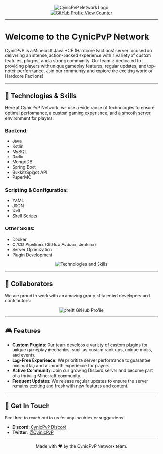<p align="center">
  <img src="https://gyazo.com/7f2cb8c4f398dda117c417929a91ae9b.png" alt="CynicPvP Network Logo">
  <br>
  <a href="https://github.com/CynicPvPNet">
    <img src="https://komarev.com/ghpvc/?username=GalanthusMCNet&style=plastic&color=blueviolet" alt="GitHub Profile View Counter">
  </a>
</p>

---

# Welcome to the CynicPvP Network
  
CynicPvP is a Minecraft Java HCF (Hardcore Factions) server focused on delivering an intense, action-packed experience with a variety of custom features, plugins, and a strong community.
Our team is dedicated to providing players with unique gameplay features, regular updates, and top-notch performance.
Join our community and explore the exciting world of Hardcore Factions!

---

## 🚀 Technologies & Skills

Here at CynicPvP Network, we use a wide range of technologies to ensure optimal performance, a custom gaming experience, and a smooth server environment for players.

### Backend:
- Java
- Kotlin
- MySQL
- Redis
- MongoDB
- Spring Boot
- Bukkit/Spigot API
- PaperMC

### Scripting & Configuration:
- YAML
- JSON
- XML
- Shell Scripts

### Other Skills:
- Docker
- CI/CD Pipelines (GitHub Actions, Jenkins)
- Server Optimization
- Plugin Development

<p align="center">
  <img src="https://github-widgetbox.vercel.app/api/skills?names=java,kotlin,xml,json,yaml,sh,mysql,redis,react,docker,githubactions&includeNames=true" alt="Technologies and Skills">
</p>

---

## 🔧 Collaborators

We are proud to work with an amazing group of talented developers and contributors:

<p align="center">
  <img src="https://github-widgetbox.vercel.app/api/profile?username=preift&data=followers,repositories,stars,commits" alt="preift GitHub Profile">
</p>

---

## 🎮 Features

- **Custom Plugins**: Our team develops a variety of custom plugins for unique gameplay mechanics, such as custom rank-ups, unique mobs, and events.
- **Lag-Free Experience**: We prioritize server performance to guarantee minimal lag and a smooth experience for players.
- **Active Community**: Join our growing Discord server and become part of a thriving Minecraft community.
- **Frequent Updates**: We release regular updates to ensure the server remains exciting and fresh with new features and content.

---

## 💬 Get In Touch

Feel free to reach out to us for any inquiries or suggestions!

- **Discord**: [CynicPvP Discord](https://discord.gg/cynicpvp)
- **Twitter**: [@CyinicPvP](https://twitter.com/CynicPvP)
  
---

<p align="center">Made with ❤️ by the CynicPvP Network team.</p> 
